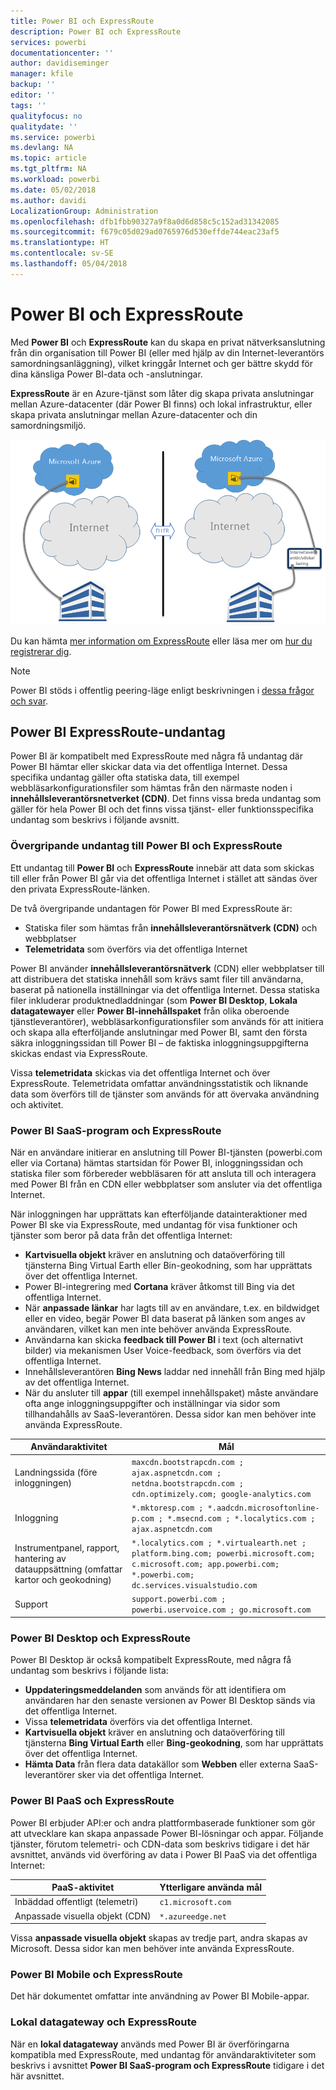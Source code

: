 ```yaml
---
title: Power BI och ExpressRoute
description: Power BI och ExpressRoute
services: powerbi
documentationcenter: ''
author: davidiseminger
manager: kfile
backup: ''
editor: ''
tags: ''
qualityfocus: no
qualitydate: ''
ms.service: powerbi
ms.devlang: NA
ms.topic: article
ms.tgt_pltfrm: NA
ms.workload: powerbi
ms.date: 05/02/2018
ms.author: davidi
LocalizationGroup: Administration
ms.openlocfilehash: dfb1fbb90327a9f8a0d6d858c5c152ad31342085
ms.sourcegitcommit: f679c05d029ad0765976d530effde744eac23af5
ms.translationtype: HT
ms.contentlocale: sv-SE
ms.lasthandoff: 05/04/2018
---
```

# <a name="power-bi-and-expressroute"></a>Power BI och ExpressRoute
Med **Power BI** och **ExpressRoute** kan du skapa en privat nätverksanslutning från din organisation till Power BI (eller med hjälp av din Internet-leverantörs samordningsanläggning), vilket kringgår Internet och ger bättre skydd för dina känsliga Power BI-data och -anslutningar.

**ExpressRoute** är en Azure-tjänst som låter dig skapa privata anslutningar mellan Azure-datacenter (där Power BI finns) och lokal infrastruktur, eller skapa privata anslutningar mellan Azure-datacenter och din samordningsmiljö.

![](media/service-admin-power-bi-expressroute/pbi_expressroute_1.png)

Du kan hämta [mer information om ExpressRoute](https://azure.microsoft.com/services/expressroute/) eller läsa mer om [hur du registrerar dig](https://azure.microsoft.com/pricing/details/expressroute/).

> [!NOTE]
> Power BI stöds i offentlig peering-läge enligt beskrivningen i [dessa frågor och svar](https://docs.microsoft.com/azure/expressroute/expressroute-faqs).
> 
> 

## <a name="power-bi-expressroute-exceptions"></a>Power BI ExpressRoute-undantag
Power BI är kompatibelt med ExpressRoute med några få undantag där Power BI hämtar eller skickar data via det offentliga Internet. Dessa specifika undantag gäller ofta statiska data, till exempel webbläsarkonfigurationsfiler som hämtas från den närmaste noden i **innehållsleverantörsnetverket (CDN)**. Det finns vissa breda undantag som gäller för hela Power BI och det finns vissa tjänst- eller funktionsspecifika undantag som beskrivs i följande avsnitt.

### <a name="overall-exceptions-to-power-bi-and-expressroute"></a>Övergripande undantag till Power BI och ExpressRoute
Ett undantag till **Power BI** och **ExpressRoute** innebär att data som skickas till eller från Power BI går via det offentliga Internet i stället att sändas över den privata ExpressRoute-länken.

De två övergripande undantagen för Power BI med ExpressRoute är:

* Statiska filer som hämtas från  **innehållsleverantörsnätverk (CDN)** och webbplatser
* **Telemetridata** som överförs via det offentliga Internet

Power BI använder **innehållsleverantörsnätverk** (CDN) eller webbplatser till att distribuera det statiska innehåll som krävs samt filer till användarna, baserat på nationella inställningar via det offentliga Internet. Dessa statiska filer inkluderar produktnedladdningar (som **Power BI Desktop**, **Lokala datagatewayer** eller **Power BI-innehållspaket** från olika oberoende tjänstleverantörer), webbläsarkonfigurationsfiler som används för att initiera och skapa alla efterföljande anslutningar med Power BI, samt den första säkra inloggningssidan till Power BI – de faktiska inloggningsuppgifterna skickas endast via ExpressRoute.   

Vissa **telemetridata** skickas via det offentliga Internet och över ExpressRoute. Telemetridata omfattar användningsstatistik och liknande data som överförs till de tjänster som används för att övervaka användning och aktivitet.

### <a name="power-bi-saas-application-and-expressroute"></a>Power BI SaaS-program och ExpressRoute
När en användare initierar en anslutning till Power BI-tjänsten (powerbi.com eller via Cortana) hämtas startsidan för Power BI, inloggningssidan och statiska filer som förbereder webbläsaren för att ansluta till och interagera med Power BI från en CDN eller webbplatser som ansluter via det offentliga Internet.

När inloggningen har upprättats kan efterföljande datainteraktioner med Power BI ske via ExpressRoute, med undantag för visa funktioner och tjänster som beror på data från det offentliga Internet:

* **Kartvisuella objekt** kräver en anslutning och dataöverföring till tjänsterna Bing Virtual Earth eller Bin-geokodning, som har upprättats över det offentliga Internet.
* Power BI-integrering med **Cortana** kräver åtkomst till Bing via det offentliga Internet.
* När **anpassade länkar** har lagts till av en användare, t.ex. en bildwidget eller en video, begär Power BI data baserat på länken som anges av användaren, vilket kan men inte behöver använda ExpressRoute.
* Användarna kan skicka **feedback till Power BI** i text (och alternativt bilder) via mekanismen User Voice-feedback, som överförs via det offentliga Internet.
* Innehållsleverantören **Bing News**  laddar ned innehåll från Bing med hjälp av det offentliga Internet.
* När du ansluter till **appar** (till exempel innehållspaket) måste användare ofta ange inloggningsuppgifter och inställningar via sidor som tillhandahålls av SaaS-leverantören. Dessa sidor kan men behöver inte använda ExpressRoute.

| Användaraktivitet | Mål |
| --- | --- |
| Landningssida (före inloggningen) |`maxcdn.bootstrapcdn.com ; ajax.aspnetcdn.com ; netdna.bootstrapcdn.com ; cdn.optimizely.com; google-analytics.com ` |
| Inloggning |`*.mktoresp.com ; *.aadcdn.microsoftonline-p.com ; *.msecnd.com ; *.localytics.com ; ajax.aspnetcdn.com` |
| Instrumentpanel, rapport, hantering av datauppsättning (omfattar kartor och geokodning) |`*.localytics.com ; *.virtualearth.net ; platform.bing.com; powerbi.microsoft.com; c.microsoft.com; app.powerbi.com; *.powerbi.com; dc.services.visualstudio.com ` |
| Support |`support.powerbi.com ; powerbi.uservoice.com ; go.microsoft.com ` |

### <a name="power-bi-desktop-and-expressroute"></a>Power BI Desktop och ExpressRoute
Power BI Desktop är också kompatibelt ExpressRoute, med några få undantag som beskrivs i följande lista:

* **Uppdateringsmeddelanden** som används för att identifiera om användaren har den senaste versionen av Power BI Desktop sänds via det offentliga Internet.
* Vissa **telemetridata** överförs via det offentliga Internet.
* **Kartvisuella objekt** kräver en anslutning och dataöverföring till tjänsterna **Bing Virtual Earth** eller **Bing-geokodning**, som har upprättats över det offentliga Internet.
* **Hämta Data** från flera data datakällor som **Webben** eller externa SaaS-leverantörer sker via det offentliga Internet.

### <a name="power-bi-paas-and-expressroute"></a>Power BI PaaS och ExpressRoute
Power BI erbjuder API:er och andra plattformbaserade funktioner som gör att utvecklare kan skapa anpassade Power BI-lösningar och appar. Följande tjänster, förutom telemetri- och CDN-data som beskrivs tidigare i det här avsnittet, används vid överföring av data i Power BI PaaS via det offentliga Internet:

| PaaS-aktivitet | Ytterligare använda mål |
| --- | --- |
| Inbäddad offentligt (telemetri) |`c1.microsoft.com` |
| Anpassade visuella objekt (CDN) |`*.azureedge.net` |

Vissa **anpassade visuella objekt** skapas av tredje part, andra skapas av Microsoft. Dessa sidor kan men behöver inte använda ExpressRoute.

### <a name="power-bi-mobile-and-expressroute"></a>Power BI Mobile och ExpressRoute
Det här dokumentet omfattar inte användning av Power BI Mobile-appar.  

### <a name="on-premises-data-gateway-and-expressroute"></a>Lokal datagateway och ExpressRoute
När en **lokal datagateway** används med Power BI är överföringarna kompatibla med ExpressRoute, med undantag för användaraktiviteter som beskrivs i avsnittet **Power BI SaaS-program och ExpressRoute** tidigare i det här avsnittet.  


